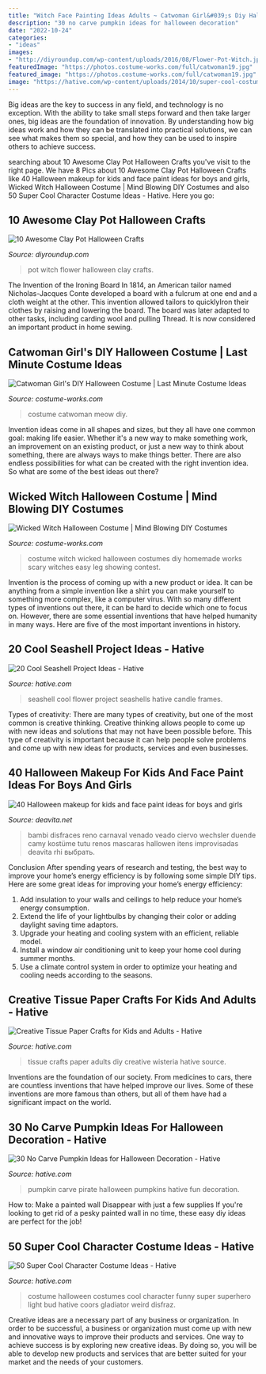 ```yaml
---
title: "Witch Face Painting Ideas Adults ~ Catwoman Girl&#039;s Diy Halloween Costume"
description: "30 no carve pumpkin ideas for halloween decoration"
date: "2022-10-24"
categories:
- "ideas"
images:
- "http://diyroundup.com/wp-content/uploads/2016/08/Flower-Pot-Witch.jpg"
featuredImage: "https://photos.costume-works.com/full/catwoman19.jpg"
featured_image: "https://photos.costume-works.com/full/catwoman19.jpg"
image: "https://hative.com/wp-content/uploads/2014/10/super-cool-costume-ideas/47-funny-costume.jpg"
---
```



Big ideas are the key to success in any field, and technology is no exception. With the ability to take small steps forward and then take larger ones, big ideas are the foundation of innovation. By understanding how big ideas work and how they can be translated into practical solutions, we can see what makes them so special, and how they can be used to inspire others to achieve success.

	

		
searching about 10 Awesome Clay Pot Halloween Crafts you've visit to the right page. We have 8 Pics about 10 Awesome Clay Pot Halloween Crafts like 40 Halloween makeup for kids and face paint ideas for boys and girls, Wicked Witch Halloween Costume | Mind Blowing DIY Costumes and also 50 Super Cool Character Costume Ideas - Hative. Here you go:
		
    
## 10 Awesome Clay Pot Halloween Crafts

<img loading=lazy src="http://diyroundup.com/wp-content/uploads/2016/08/Flower-Pot-Witch.jpg" onerror="this.onerror=null;this.src='https://tse1.mm.bing.net/th?id=OIP.cENhLCvzexAri304cTXY2QHaJ6&amp;pid=15.1';" alt="10 Awesome Clay Pot Halloween Crafts">

_Source: diyroundup.com_

>pot witch flower halloween clay crafts. 

	

The Invention of the Ironing Board
In 1814, an American tailor named Nicholas-Jacques Conte developed a board with a fulcrum at one end and a cloth weight at the other. This invention allowed tailors to quicklyIron their clothes by raising and lowering the board. The board was later adapted to other tasks, including carding wool and pulling Thread. It is now considered an important product in home sewing.

    
## Catwoman Girl&#039;s DIY Halloween Costume | Last Minute Costume Ideas

<img loading=lazy src="https://photos.costume-works.com/full/catwoman19.jpg" onerror="this.onerror=null;this.src='https://tse2.mm.bing.net/th?id=OIP.pdwjhHSbkCsZYerJYBKJDwHaKY&amp;pid=15.1';" alt="Catwoman Girl&#039;s DIY Halloween Costume | Last Minute Costume Ideas">

_Source: costume-works.com_

>costume catwoman meow diy. 

	

Invention ideas come in all shapes and sizes, but they all have one common goal: making life easier. Whether it's a new way to make something work, an improvement on an existing product, or just a new way to think about something, there are always ways to make things better. There are also endless possibilities for what can be created with the right invention idea. So what are some of the best ideas out there?

    
## Wicked Witch Halloween Costume | Mind Blowing DIY Costumes

<img loading=lazy src="https://photos.costume-works.com/full/wicked_witch4.jpg" onerror="this.onerror=null;this.src='https://tse2.mm.bing.net/th?id=OIP.JbLw3gmhmLKEgMdTxlMhkAHaKs&amp;pid=15.1';" alt="Wicked Witch Halloween Costume | Mind Blowing DIY Costumes">

_Source: costume-works.com_

>costume witch wicked halloween costumes diy homemade works scary witches easy leg showing contest. 

	

Invention is the process of coming up with a new product or idea. It can be anything from a simple invention like a shirt you can make yourself to something more complex, like a computer virus. With so many different types of inventions out there, it can be hard to decide which one to focus on. However, there are some essential inventions that have helped humanity in many ways. Here are five of the most important inventions in history.

    
## 20 Cool Seashell Project Ideas - Hative

<img loading=lazy src="https://hative.com/wp-content/uploads/2014/12/seashell-project-ideas/8-seashell-flower.jpg" onerror="this.onerror=null;this.src='https://tse1.mm.bing.net/th?id=OIP.DhHBkS07_Q0sr5Fnyjy0_QHaJ6&amp;pid=15.1';" alt="20 Cool Seashell Project Ideas - Hative">

_Source: hative.com_

>seashell cool flower project seashells hative candle frames. 

	

Types of creativity:
There are many types of creativity, but one of the most common is creative thinking. Creative thinking allows people to come up with new ideas and solutions that may not have been possible before. This type of creativity is important because it can help people solve problems and come up with new ideas for products, services and even businesses.

    
## 40 Halloween Makeup For Kids And Face Paint Ideas For Boys And Girls

<img loading=lazy src="https://deavita.net/wp-content/uploads/2020/10/cute-Halloween-makeup-ideas-for-children-deer-costume-and-face-painting.jpg" onerror="this.onerror=null;this.src='https://tse2.mm.bing.net/th?id=OIP.-OKlsBFyIkWjSFfMVCjPswHaLH&amp;pid=15.1';" alt="40 Halloween makeup for kids and face paint ideas for boys and girls">

_Source: deavita.net_

>bambi disfraces reno carnaval venado veado ciervo wechsler duende camy kostüme tutu renos mascaras hallowen itens improvisadas deavita rhi выбрать. 

	

Conclusion
After spending years of research and testing, the best way to improve your home’s energy efficiency is by following some simple DIY tips. Here are some great ideas for improving your home’s energy efficiency: 
1. Add insulation to your walls and ceilings to help reduce your home’s energy consumption. 
2. Extend the life of your lightbulbs by changing their color or adding daylight saving time adaptors. 
3. Upgrade your heating and cooling system with an efficient, reliable model. 
4. Install a window air conditioning unit to keep your home cool during summer months. 
5. Use a climate control system in order to optimize your heating and cooling needs according to the seasons.

    
## Creative Tissue Paper Crafts For Kids And Adults - Hative

<img loading=lazy src="https://hative.com/wp-content/uploads/2015/01/tissue-paper-crafts/13-tissue-paper-crafts.jpg" onerror="this.onerror=null;this.src='https://tse4.mm.bing.net/th?id=OIP.LHa245ADf7IQ6wMlr-yM9AHaKD&amp;pid=15.1';" alt="Creative Tissue Paper Crafts for Kids and Adults - Hative">

_Source: hative.com_

>tissue crafts paper adults diy creative wisteria hative source. 

	

Inventions are the foundation of our society. From medicines to cars, there are countless inventions that have helped improve our lives. Some of these inventions are more famous than others, but all of them have had a significant impact on the world.

    
## 30 No Carve Pumpkin Ideas For Halloween Decoration - Hative

<img loading=lazy src="https://hative.com/wp-content/uploads/2014/10/no-carve-pumpkin-ideas/29-pirate-pumpkin.jpg" onerror="this.onerror=null;this.src='https://tse4.mm.bing.net/th?id=OIP.3VoAgI_omVHJK9mxergSzwHaH0&amp;pid=15.1';" alt="30 No Carve Pumpkin Ideas for Halloween Decoration - Hative">

_Source: hative.com_

>pumpkin carve pirate halloween pumpkins hative fun decoration. 

	

How to: Make a painted wall Disappear with just a few supplies
If you're looking to get rid of a pesky painted wall in no time, these easy diy ideas are perfect for the job!

    
## 50 Super Cool Character Costume Ideas - Hative

<img loading=lazy src="https://hative.com/wp-content/uploads/2014/10/super-cool-costume-ideas/47-funny-costume.jpg" onerror="this.onerror=null;this.src='https://tse1.mm.bing.net/th?id=OIP.QpTAJJJJRZa91_Eakj14ZwHaNw&amp;pid=15.1';" alt="50 Super Cool Character Costume Ideas - Hative">

_Source: hative.com_

>costume halloween costumes cool character funny super superhero light bud hative coors gladiator weird disfraz. 

	

Creative ideas are a necessary part of any business or organization. In order to be successful, a business or organization must come up with new and innovative ways to improve their products and services. One way to achieve success is by exploring new creative ideas. By doing so, you will be able to develop new products and services that are better suited for your market and the needs of your customers.

